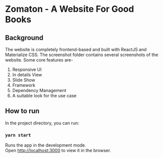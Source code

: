 # Zomaton - A Website For Good Books

## Background
The website is completely frontend-based and built with ReactJS and Materialize CSS. The screenshot folder contains several screenshots of the website. Some core features are-
1. Responsive UI
2. In details View
3. Slide Show
4. Framework
5. Dependency Management
6. A suitable look for the use case

## How to run
In the project directory, you can run:

### `yarn start`

Runs the app in the development mode.\
Open [http://localhost:3000](http://localhost:3000) to view it in the browser.
